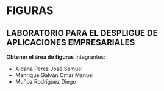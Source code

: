 # FIGURAS

## **LABORATORIO PARA EL DESPLIGUE DE APLICACIONES EMPRESARIALES**

**Obtener el área de figuras**
Integrantes:

- Aldana Peréz José Samuel
- Manrique Galván Omar Manuel
- Muñoz Rodríguez Diego
